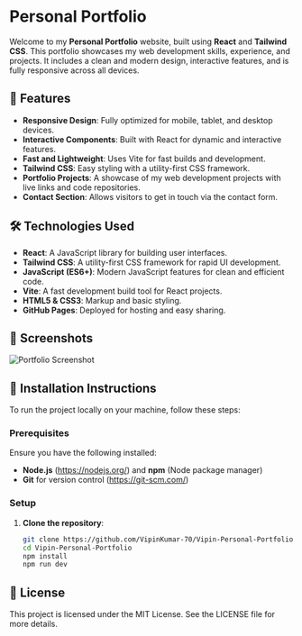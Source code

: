 # Personal Portfolio

Welcome to my **Personal Portfolio** website, built using **React** and **Tailwind CSS**. This portfolio showcases my web development skills, experience, and projects. It includes a clean and modern design, interactive features, and is fully responsive across all devices.

## 🚀 Features

- **Responsive Design**: Fully optimized for mobile, tablet, and desktop devices.
- **Interactive Components**: Built with React for dynamic and interactive features.
- **Fast and Lightweight**: Uses Vite for fast builds and development.
- **Tailwind CSS**: Easy styling with a utility-first CSS framework.
- **Portfolio Projects**: A showcase of my web development projects with live links and code repositories.
- **Contact Section**: Allows visitors to get in touch via the contact form.

## 🛠 Technologies Used

- **React**: A JavaScript library for building user interfaces.
- **Tailwind CSS**: A utility-first CSS framework for rapid UI development.
- **JavaScript (ES6+)**: Modern JavaScript features for clean and efficient code.
- **Vite**: A fast development build tool for React projects.
- **HTML5 & CSS3**: Markup and basic styling.
- **GitHub Pages**: Deployed for hosting and easy sharing.

## 📸 Screenshots

![Portfolio Screenshot](link-to-your-screenshot) <!-- Replace with actual image link -->

## 🔧 Installation Instructions

To run the project locally on your machine, follow these steps:

### Prerequisites

Ensure you have the following installed:

- **Node.js** (https://nodejs.org/) and **npm** (Node package manager)
- **Git** for version control (https://git-scm.com/)

### Setup

1. **Clone the repository**:

   ```bash
   git clone https://github.com/VipinKumar-70/Vipin-Personal-Portfolio.git
   cd Vipin-Personal-Portfolio
   npm install
   npm run dev
   ```

## 📄 License

This project is licensed under the MIT License. See the LICENSE file for more details.
